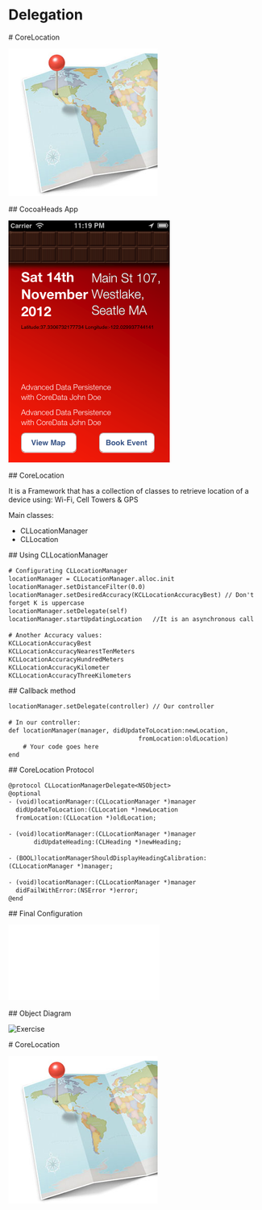 # Delegation

<slide>
# CoreLocation

![](corelocation.jpeg "Core Location") 

</slide>

<slide>
## CocoaHeads App

![](cocoaheads.png "CocoaHeads App") 

</slide>

<slide>
## CoreLocation
        
It is a Framework that has a collection of classes to retrieve location of a device using: Wi-Fi, Cell Towers & GPS

Main classes:

+ CLLocationManager
+ CLLocation
        
</slide>
    
<slide>
## Using CLLocationManager
  
    # Configurating CLLocationManager
    locationManager = CLLocationManager.alloc.init
    locationManager.setDistanceFilter(0.0)
    locationManager.setDesiredAccuracy(KCLLocationAccuracyBest) // Don't forget K is uppercase
    locationManager.setDelegate(self)
    locationManager.startUpdatingLocation   //It is an asynchronous call

    # Another Accuracy values:
    KCLLocationAccuracyBest
    KCLLocationAccuracyNearestTenMeters
    KCLLocationAccuracyHundredMeters
    KCLLocationAccuracyKilometer
    KCLLocationAccuracyThreeKilometers

</slide>

<slide>
## Callback method

    locationManager.setDelegate(controller) // Our controller 

    # In our controller:
    def locationManager(manager, didUpdateToLocation:newLocation, 
                                        fromLocation:oldLocation)   
        # Your code goes here
    end

</slide>

<slide>
## CoreLocation Protocol

    @protocol CLLocationManagerDelegate<NSObject>
    @optional
    - (void)locationManager:(CLLocationManager *)manager
      didUpdateToLocation:(CLLocation *)newLocation
      fromLocation:(CLLocation *)oldLocation;
        
    - (void)locationManager:(CLLocationManager *)manager
           didUpdateHeading:(CLHeading *)newHeading;

    - (BOOL)locationManagerShouldDisplayHeadingCalibration:(CLLocationManager *)manager;

    - (void)locationManager:(CLLocationManager *)manager
      didFailWithError:(NSError *)error;
    @end

</slide>

<slide>
## Final Configuration

![](connections.pdf "Connections") 

</slide>

<slide>
## Object Diagram

![](objectdiagram.png "Exercise") 

</slide>

<slide>
# CoreLocation

![](corelocation.jpeg "Core Location") 

</slide>
